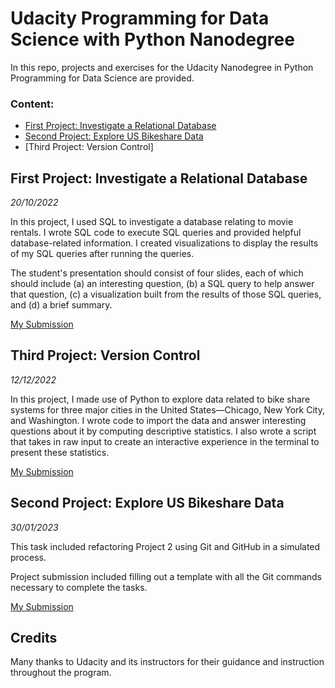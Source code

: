 # Udacity Programming for Data Science with Python Nanodegree

In this repo, projects and exercises for the Udacity Nanodegree in Python Programming for Data Science are provided.


### Content:
- [First Project: Investigate a Relational Database](https://github.com/Phatimah/Udacity-Programming-for-Data-Science-with-Python-Nanodegree/blob/master/README.md#first-project-investigate-a-relational-database)
- [Second Project: Explore US Bikeshare Data](https://github.com/Phatimah/Udacity-Programming-for-Data-Science-with-Python-Nanodegree/blob/master/README.md#second-project-explore-us-bikeshare-data)
- [Third Project: Version Control]

## First Project: Investigate a Relational Database
*20/10/2022*

In this project, I used SQL to investigate a database relating to movie rentals. I wrote SQL code to execute SQL queries and provided helpful database-related information. I created visualizations to display the results of my SQL queries after running the queries.

The student's presentation should consist of four slides, each of which should include (a) an interesting question, (b) a SQL query to help answer that question, (c) a visualization built from the results of those SQL queries, and (d) a brief summary.

 [My Submission](https://github.com/Phatimah/Investigate_a_Relational_Database)


## Third Project: Version Control
*12/12/2022*

In this project, I made use of Python to explore data related to bike share systems for three major cities in the United States—Chicago, New York City, and Washington. I wrote code to import the data and answer interesting questions about it by computing descriptive statistics. I also wrote a script that takes in raw input to create an interactive experience in the terminal to present these statistics.

 [My Submission](https://github.com/Phatimah/Explore_US_Bikeshare_Data)


## Second Project: Explore US Bikeshare Data
*30/01/2023*

This task included refactoring Project 2 using Git and GitHub in a simulated process. 

Project submission included filling out a template with all the Git commands necessary to complete the tasks.

[My Submission]()

## Credits
Many thanks to Udacity and its instructors for their guidance and instruction throughout the program.

